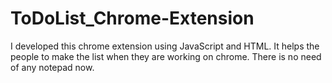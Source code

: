 # ToDoList_Chrome-Extension
I developed this chrome extension using JavaScript and HTML. It helps the people to make the list when they are working on chrome. There is no need of any notepad now. 
